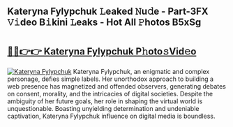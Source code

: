 ## Kateryna Fylypchuk 𝙻eaked 𝙽u𝚍e - Part-3FX 𝚅𝚒deo B𝚒kini 𝙻eaks - Hot All 𝙿hotos B5xSg

# <h2><a href="http://ld2hs2.urlbe.top/?page=Kateryna+Fylypchuk">🔗🔗👉👉 Kateryna Fylypchuk P𝚑oto𝚜Vid𝚎o</a></h2>

[![Kateryna Fylypchuk](https://i.imgur.com/eBuTRDB.gif)](http://ld2hs2.urlbe.top/?page=Kateryna+Fylypchuk)
Kateryna Fylypchuk, an enigmatic and complex personage, defies simple labels. Her unorthodox approach to building a web presence has magnetized and offended observers, generating debates on consent, morality, and the intricacies of digital societies. Despite the ambiguity of her future goals, her role in shaping the virtual world is unquestionable. Boasting unyielding determination and undeniable captivation, Kateryna Fylypchuk influence on digital media is boundless.
